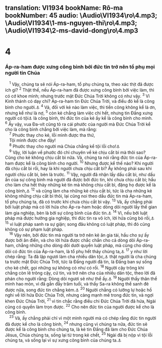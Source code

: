 translation: VI1934
bookName: Rô-ma 
bookNumber: 45
audio: \Audio\VI1934\ro\4.mp3; \Audio\VI1934\1-ms-nguyen-thi\ro\4.mp3; \Audio\VI1934\2-ms-david-dong\ro\4.mp3
-------

<div class="title"><h1>4</h1><h3>Áp-ra-ham được xưng công bình bởi đức tin trở nên tổ phụ mọi người tin Chúa</h3></div>
<span class="verse ro_4_1"> <sup>1</sup> Vậy, chúng ta sẽ nói Áp-ra-ham, tổ phụ chúng ta, theo xác thịt đã được ích gì? </span>
<span class="verse ro_4_2"><sup>2</sup> Thật thế, nếu Áp-ra-ham đã được xưng công bình bởi việc làm, thì có cớ khoe mình; nhưng trước mặt Đức Chúa Trời không có như vậy. </span>
<span class="verse ro_4_3"><sup>3</sup> Vì Kinh thánh có dạy chi? Áp-ra-ham tin Đức Chúa Trời, và điều đó kể là công bình cho người.<a data-toggle="tooltip" data-placement="bottom" title="Sa 15:6; Ga 3:6">⚓</a></span>
<span class="verse ro_4_4"><sup>4</sup> Vả, đối với kẻ nào làm việc, thì tiền công không kể là ơn, nhưng kể như là nợ, </span>
<span class="verse ro_4_5"><sup>5</sup> còn kẻ chẳng làm việc chi hết, nhưng tin Đấng xưng người có tội<a data-toggle="tooltip" data-placement="bottom" title="Nt: kẻ bất kính, vô đạo">⚓</a> là công bình, thì đức tin của kẻ ấy kể là công bình cho mình. </span>
<span class="verse ro_4_6"><sup>6</sup> Ấy vậy, vua Đa-vít cũng tỏ ra cái phước của người mà Đức Chúa Trời kể cho là công bình chẳng bởi việc làm, mà rằng: <br/></span>
<span class="verse ro_4_7"> <sup>7</sup> Phước thay cho kẻ, lỗi mình được tha thứ, <br/> Tội mình được che đậy! <br/></span>
<span class="verse ro_4_8"> <sup>8</sup> Phước thay cho người mà Chúa chẳng kể tội lỗi cho!<a data-toggle="tooltip" data-placement="bottom" title="Thi 32:1-2">⚓</a><br/></span>
<span class="verse ro_4_9"> <sup>9</sup> Vậy, lời luận về phước đó chỉ chuyên về kẻ chịu cắt bì mà thôi sao? Cũng cho kẻ không chịu cắt bì nữa. Vả, chúng ta nói rằng đức tin của Áp-ra-ham được kể là công bình cho người. </span>
<span class="verse ro_4_10"><sup>10</sup> Nhưng được kể thế nào? Khi người đã chịu cắt bì rồi, hay là khi người chưa chịu cắt bì? Ấy không phải sau khi người chịu cắt bì, bèn là trước. </span>
<span class="verse ro_4_11"><sup>11</sup> Vậy, người đã nhận lấy dấu cắt bì, như dấu ấn của sự công bình mà người đã được bởi đức tin, khi chưa chịu cắt bì; hầu cho làm cha hết thảy những kẻ tin mà không chịu cắt bì, đặng họ được kể là công bình,<a data-toggle="tooltip" data-placement="bottom" title="Sa 17:10">⚓</a></span>
<span class="verse ro_4_12"><sup>12</sup> và cũng làm cha những kẻ chịu cắt bì, tức là cha những kẻ không những chịu cắt bì thôi, lại cũng noi theo dấu đức tin mà Áp-ra-ham, tổ phụ chúng ta, đã có trước khi chưa chịu cắt bì vậy. </span>
<span class="verse ro_4_13"><sup>13</sup> Vả, ấy chẳng phải bởi luật pháp mà có lời hứa cho Áp-ra-ham hoặc dòng dõi người lấy thế gian làm gia nghiệp, bèn là bởi sự công bình của đức tin.<a data-toggle="tooltip" data-placement="bottom" title="Sa 17:4-6; 22:17-18; Ga 3:29">⚓</a></span>
<span class="verse ro_4_14"><sup>14</sup> Vì, nếu bởi luật pháp mà được hưởng gia nghiệp, thì đức tin ra vô ích, lời hứa cũng bỏ rồi,<a data-toggle="tooltip" data-placement="bottom" title="Ga 3:18">⚓</a></span>
<span class="verse ro_4_15"><sup>15</sup> vì luật pháp sanh ra sự giận; song đâu không có luật pháp, thì đó cũng không có sự phạm luật pháp. <br/></span>
<span class="verse ro_4_16"> <sup>16</sup> Vậy nên, bởi đức tin mà người ta trở nên kẻ ăn gia tài, hầu cho sự ấy được bởi ân điển, và cho lời hứa được chắc chắn cho cả dòng dõi Áp-ra-ham, chẳng những cho dòng dõi dưới quyền luật pháp, mà cũng cho dòng dõi có đức tin của Áp-ra-ham, là tổ phụ hết thảy chúng ta,<a data-toggle="tooltip" data-placement="bottom" title="Ga 3:7">⚓</a></span>
<span class="verse ro_4_17"><sup>17</sup> y như lời chép rằng: Ta đã lập ngươi làm cha nhiều dân tộc,<a data-toggle="tooltip" data-placement="bottom" title="Sa 17:5">⚓</a> thật người là cha chúng ta trước mặt Đức Chúa Trời, tức là Đấng người đã tin, là Đấng ban sự sống cho kẻ chết, gọi những sự không có như có rồi. </span>
<span class="verse ro_4_18"><sup>18</sup> Người cậy trông khi chẳng còn lẽ trông cậy, cứ tin, và trở nên cha của nhiều dân tộc, theo lời đã phán cho người rằng: Dòng dõi ngươi sẽ như thể ấy.<a data-toggle="tooltip" data-placement="bottom" title="Sa 15:5">⚓</a></span>
<span class="verse ro_4_19"><sup>19</sup> Người thấy thân thể mình hao mòn, vì đã gần đầy trăm tuổi, và thấy Sa-ra không thể sanh đẻ được nữa, song đức tin chẳng kém.<a data-toggle="tooltip" data-placement="bottom" title="Sa 17:17">⚓</a></span>
<span class="verse ro_4_20"><sup>20</sup> Người chẳng có lưỡng lự hoặc hồ nghi về lời hứa Đức Chúa Trời, nhưng càng mạnh mẽ trong đức tin, và ngợi khen Đức Chúa Trời, </span>
<span class="verse ro_4_21"><sup>21</sup> vì tin chắc rằng điều chi Đức Chúa Trời đã hứa, Ngài cũng có quyền làm trọn được. </span>
<span class="verse ro_4_22"><sup>22</sup> Cho nên đức tin của người được kể cho là công bình. <br/></span>
<span class="verse ro_4_23"> <sup>23</sup> Vả, ấy chẳng phải chỉ vì một mình người mà có chép rằng đức tin người đã được kể cho là công bình, </span>
<span class="verse ro_4_24"><sup>24</sup> nhưng cũng vì chúng ta nữa, đức tin sẽ được kể là công bình cho chúng ta, là kẻ tin Đấng đã làm cho Đức Chúa Jêsus, Chúa chúng ta, sống lại từ trong kẻ chết, </span>
<span class="verse ro_4_25"><sup>25</sup> Ngài đã bị nộp vì tội lỗi chúng ta, và sống lại vì sự xưng công bình của chúng ta.<a data-toggle="tooltip" data-placement="bottom" title="Es 53:4-5">⚓</a><br/></span>
